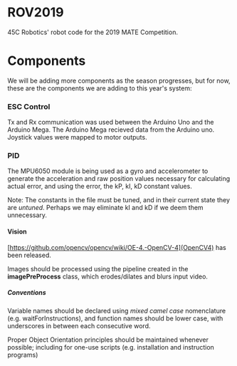 # ROV2019

45C Robotics' robot code for the 2019 MATE Competition. 

# Components

We will be adding more components as the season progresses, but for now, these are the components we are adding to this year's system:


### ESC Control

Tx and Rx communication was used between the Arduino Uno and the Arduino Mega. The Arduino Mega recieved data from the Arduino uno. Joystick values were mapped to motor outputs. 


### PID

The MPU6050 module is being used as a gyro and accelerometer to generate the acceleration and raw position values necessary for calculating actual error, and using the error, the kP, kI, kD constant values.

Note: The constants in the file must be tuned, and in their current state they are *untuned*. Perhaps we may eliminate kI and kD if we deem them unnecessary. 

#### Vision

[https://github.com/opencv/opencv/wiki/OE-4.-OpenCV-4](OpenCV4) has been released. 

Images should be processed using the pipeline created in the  **imagePreProcess** class, which erodes/dilates and blurs input video. 

##### Conventions

Variable names should be declared using *mixed camel case* nomenclature (e.g. waitForInstructions), and function names should be lower case, with underscores in between each consecutive word.

Proper Object Orientation principles should be maintained whenever possible; including for one-use scripts (e.g. installation and instruction programs)


